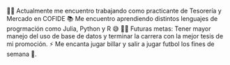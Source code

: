 👨‍💻 Actualmente me encuentro trabajando como practicante de Tesorería y Mercado en COFIDE
📚 Me encuentro aprendiendo distintos lenguajes de progrmación como Julia, Python y R 😅
💪🏼 Futuras metas: Tener mayor manejo del uso de base de datos y terminar la carrera con la mejor tesis de mi promoción.
⚡ Me encanta jugar billar y salir a jugar futbol los fines de semana 🎱.

